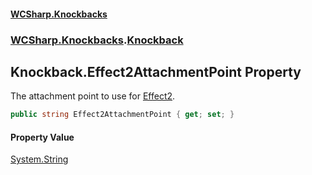 #### [WCSharp\.Knockbacks](README.md 'README')
### [WCSharp\.Knockbacks](WCSharp.Knockbacks.md 'WCSharp\.Knockbacks').[Knockback](WCSharp.Knockbacks.Knockback.md 'WCSharp\.Knockbacks\.Knockback')

## Knockback\.Effect2AttachmentPoint Property

The attachment point to use for [Effect2](WCSharp.Knockbacks.Knockback.Effect2.md 'WCSharp\.Knockbacks\.Knockback\.Effect2')\.

```csharp
public string Effect2AttachmentPoint { get; set; }
```

#### Property Value
[System\.String](https://learn.microsoft.com/en-us/dotnet/api/system.string 'System\.String')